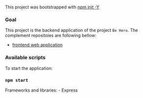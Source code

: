 This project was bootstrapped with [npm init -Y](https://expressjs.com/pt-br/starter/installing.html)

### Goal
This project is the backend application of the project `Be Hero`. The complement repositoies are following bellow:
  - [frontend web application](https://github.com/joaofanchini/be-hero-frontend-web.git)

### Available scripts

To start the application: 
  ### `npm start`

Frameworks and libraries: - Express
